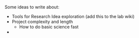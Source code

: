 Some ideas to write about: 
- Tools for Research Idea exploration (add this to the lab wiki)
- Project complexity and length
	- How to do basic science fast 
- 